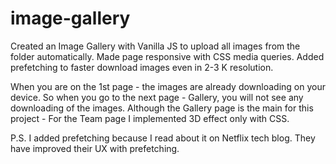 # image-gallery
Created an Image Gallery with Vanilla JS to upload all images from the folder automatically. Made page responsive with CSS media queries. Added prefetching to faster download images even in 2-3 K resolution. 

When you are on the 1st page - the images are already downloading on your device. So when you go to the next page - Gallery, you will not see any downloading of the images.
Although the Gallery page is the main for this project - For the Team page I implemented 3D effect only with CSS.

P.S. I added prefetching because I read about it on Netflix tech blog. They have improved their UX with prefetching. 
